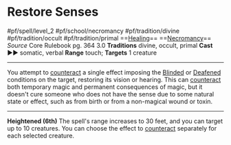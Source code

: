 # Restore Senses
#pf/spell/level_2 #pf/school/necromancy #pf/tradition/divine #pf/tradition/occult #pf/tradition/primal
==[Healing](../../../Traits/Healing.md)== ==[Necromancy](../../../Traits/Necromancy.md)==
*Source* Core Rulebook pg. 364 3.0
**Traditions** divine, occult, primal
**Cast** ►► somatic, verbal
**Range** touch; **Targets** 1 creature

---
You attempt to [counteract](../../../Rules/Counteracting.md) a single effect imposing the [Blinded](../../../Conditions/Blinded.md) or [Deafened](../../../Conditions/Deafened.md) conditions on the target, restoring its vision or hearing. This can [counteract](../../../Rules/Counteracting.md) both temporary magic and permanent consequences of magic, but it doesn't cure someone who does not have the sense due to some natural state or effect, such as from birth or from a non-magical wound or toxin.

<hr>

**Heightened (6th)** The spell's range increases to 30 feet, and you can target up to 10 creatures. You can choose the effect to [counteract](../../../Rules/Counteracting.md) separately for each selected creature.